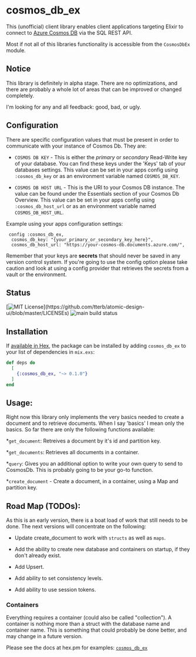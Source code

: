 # cosmos_db_ex

This (unofficial) client library enables client applications targeting Elixir to connect to 
[Azure Cosmos DB](https://azure.microsoft.com/services/cosmos-db/) via the SQL REST API.

Most if not all of this libraries functionality is accessible from the `CosmosDbEx` module.

## Notice

This library is definitely in alpha stage.  There are no optimizations, and there are probably a
whole lot of areas that can be improved or changed completely.

I'm looking for any and all feedback: good, bad, or ugly.


## Configuration

There are specific configuration values that must be present in order to communicate with your
instance of Cosmos Db.  They are:

  * `COSMOS DB KEY` - This is either the *primary* or *secondary* Read-Write key of your database.
  You can find these keys under the 'Keys' tab of your databases settings.
  This value can be set in your apps config using `:cosmos_db_key` or as an environment variable
  named `COSMOS_DB_KEY`.

  * `COSMOS DB HOST URL` - This is the URI to your Cosmos DB instance. The value can be found
  under the Essentials section of your Cosmos Db Overview.
  This value can be set in your apps config using `:cosmos_db_host_url` or as an environment
  variable named `COSMOS_DB_HOST_URL`.


  Example using your apps configuration settings:

     config :cosmos_db_ex,
      cosmos_db_key: "{your_primary_or_secondary_key_here}",
      cosmos_db_host_url: "https://your-cosmos-db.documents.azure.com/",

  Remember that your keys are **secrets** that should never be saved in any version control system. If
  you're going to use the config option please take caution and look at using a config provider
  that retrieves the secrets from a vault or the environment.


## Status

[![MIT License](https://img.shields.io/apm/l/atomic-design-ui.svg?)](https://github.com/tterb/atomic-design-ui/blob/master/LICENSEs) ![main build status](https://github.com/jeramyRR/cosmos_db_ex/actions/workflows/elixir.yml/badge.svg)

## Installation

If [available in Hex](https://hex.pm/docs/publish), the package can be installed
by adding `cosmos_db_ex` to your list of dependencies in `mix.exs`:

```elixir
def deps do
  [
    {:cosmos_db_ex, "~> 0.1.0"}
  ]
end
```

## Usage:

Right now this library only implements the very basics needed to create a document and to retrieve
documents.  When I say 'basics' I mean only the basics.  So far there are only the following functions
available:

  *`get_document`: Retreives a document by it's id and partition key.

  *`get_documents`: Retrieves all documents in a container.

  *`query`: Gives you an additional option to write your own query to send to CosmosDb.  This is
  probably going to be your go-to function.

  *`create_document` - Create a document, in a container, using a Map and partition key.

  ## Road Map (TODOs):

  As this is an early version, there is a boat load of work that still needs to be done.  The next
  versions will concentrate on the following:

  * Update create_document to work with `structs` as well as `maps`.
  
  * Add the ability to create new database and containers on startup, if they don't already exist.
  
  * Add Upsert.

  * Add ability to set consistency levels.

  * Add ability to use session tokens.

### Containers

Everything requires a container (could also be called "collection").  A container is nothing more
than a struct with the database name and container name.  This is something that could probably be
done better, and may change in a future version.

Please see the docs at hex.pm for examples: [`cosmos_db_ex`](http://hexdocs.pm/cosmos_db_ex)